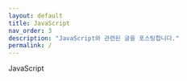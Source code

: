 ```yaml
---
layout: default
title: JavaScript
nav_order: 3
description: "JavaScript와 관련된 글을 포스팅합니다."
permalink: /
---
```

JavaScript